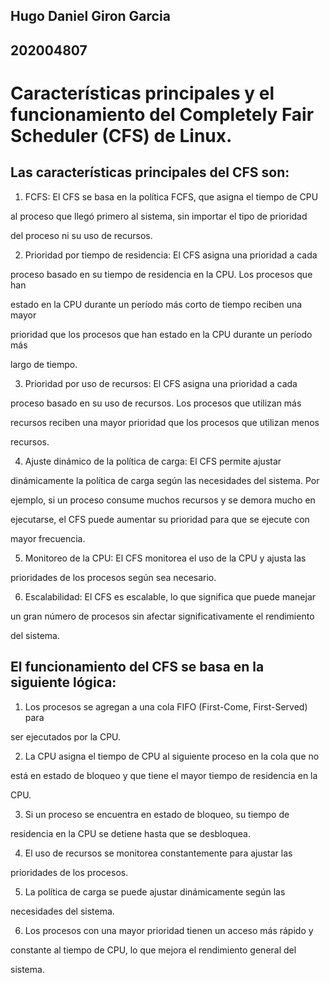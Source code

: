 ## Hugo Daniel Giron Garcia 
## 202004807 

 
# Características principales y el funcionamiento del Completely Fair Scheduler (CFS) de Linux. 

## Las características principales del CFS son: 

1. FCFS: El CFS se basa en la política FCFS, que asigna el tiempo de CPU  

al proceso que llegó primero al sistema, sin importar el tipo de prioridad 

del proceso ni su uso de recursos. 

2. Prioridad por tiempo de residencia: El CFS asigna una prioridad a cada  

proceso basado en su tiempo de residencia en la CPU. Los procesos que han  

estado en la CPU durante un período más corto de tiempo reciben una mayor  

prioridad que los procesos que han estado en la CPU durante un período más 

largo de tiempo. 

3. Prioridad por uso de recursos: El CFS asigna una prioridad a cada  

proceso basado en su uso de recursos. Los procesos que utilizan más  

recursos reciben una mayor prioridad que los procesos que utilizan menos  

recursos. 

4. Ajuste dinámico de la política de carga: El CFS permite ajustar 

dinámicamente la política de carga según las necesidades del sistema. Por 

ejemplo, si un proceso consume muchos recursos y se demora mucho en  

ejecutarse, el CFS puede aumentar su prioridad para que se ejecute con  

mayor frecuencia. 

5. Monitoreo de la CPU: El CFS monitorea el uso de la CPU y ajusta las  

prioridades de los procesos según sea necesario. 

6. Escalabilidad: El CFS es escalable, lo que significa que puede manejar  

un gran número de procesos sin afectar significativamente el rendimiento  

del sistema. 


## El funcionamiento del CFS se basa en la siguiente lógica: 

1. Los procesos se agregan a una cola FIFO (First-Come, First-Served) para 

ser ejecutados por la CPU. 

2. La CPU asigna el tiempo de CPU al siguiente proceso en la cola que no  

está en estado de bloqueo y que tiene el mayor tiempo de residencia en la  

CPU. 

3. Si un proceso se encuentra en estado de bloqueo, su tiempo de  

residencia en la CPU se detiene hasta que se desbloquea. 

4. El uso de recursos se monitorea constantemente para ajustar las  

prioridades de los procesos. 

5. La política de carga se puede ajustar dinámicamente según las  

necesidades del sistema. 

6. Los procesos con una mayor prioridad tienen un acceso más rápido y  

constante al tiempo de CPU, lo que mejora el rendimiento general del  

sistema. 

 

 